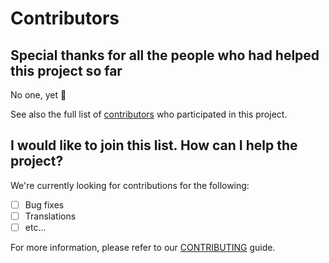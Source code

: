 # Contributors

## Special thanks for all the people who had helped this project so far

No one, yet 🙂

See also the full list of [contributors](https://github.com/D3strukt0r/dotfiles/contributors) who participated in this project.

## I would like to join this list. How can I help the project?

We're currently looking for contributions for the following:

- [ ] Bug fixes
- [ ] Translations
- [ ] etc...

For more information, please refer to our [CONTRIBUTING](CONTRIBUTING.md) guide.

